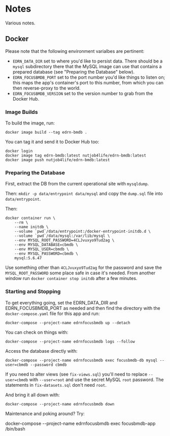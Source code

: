 # Notes

Various notes.


## Docker

Please note that the following environment varialbes are pertinent:

-   `EDRN_DATA_DIR` set to where you'd like to persist data. There should be a
    `mysql` subdirectory there that the MySQL image can use that contains a
    prepared database (see "Preparing the Database" below).
-   `EDRN_FOCUSBMDB_PORT` set to the port number you'd like things to listen
    on; this maps the app's container's port to this number, from which you
    can then reverse-proxy to the world.
-   `EDRN_FOCUSBMDB_VERSION` set to the version number to grab from the Docker
    Hub.


### Image Builds

To build the image, run:

    docker image build --tag edrn-bmdb .

You can tag it and send it to Docker Hub too:

    docker login
    docker image tag edrn-bmdb:latest nutjob4life/edrn-bmdb:latest
    docker image push nutjob4life/edrn-bmdb:latest


### Preparing the Database

First, extract the DB from the current operational site with `mysqldump`.

Then: `mkdir -p data/entrypoint data/mysql` and copy the `dump.sql` file into
`data/entrypoint`.

Then:

    docker container run \
        --rm \
        --name initdb \
        --volume `pwd`/data/entrypoint:/docker-entrypoint-initdb.d \
        --volume `pwd`/data/mysql:/var/lib/mysql \
        --env MYSQL_ROOT_PASSWORD=4CLJvuxyo9Tud2ag \
        --env MYSQL_DATABASE=cbmdb \
        --env MYSQL_USER=cbmdb \
        --env MYSQL_PASSWORD=cbmdb \
        mysql:5.6.47

Use something other than `4CLJvuxyo9Tud2ag` for the password and save the
`MYSQL_ROOT_PASSWORD` some place safe in case it's needed. From another window
run `docker container stop initdb` after a few minutes.


### Starting and Stopping

To get everything going, set the EDRN_DATA_DIR and EDRN_FOCUSBMDB_PORT as
needed and then find the directory with the `docker-compose.yaml` file for
this app and run:
    
    docker-compose --project-name edrnfocusbmdb up --detach

You can check on things with:

    docker-compose --project-name edrnfocusbmdb logs --follow

Access the database directly with:

    docker-compose --project-name edrnfocusbmdb exec focusbmdb-db mysql --user=cbmdb --password cbmdb

If you need to alter views (see `fix-views.sql`) you'll need to replace
`--user=cbmdb` with `--user=root` and use the secret MySQL `root` password.
The statements in `fix-datasets.sql` don't need `root`.

And bring it all down with:

    docker-compose --project-name edrnfocusbmdb down

Maintenance and poking around? Try:

docker-compose --project-name edrnfocusbmdb exec focusbmdb-app /bin/bash
